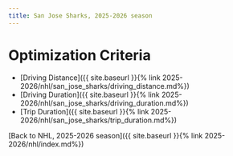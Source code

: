 ```yaml
---
title: San Jose Sharks, 2025-2026 season
---
```


# Optimization Criteria
- [Driving Distance]({{ site.baseurl }}{% link 2025-2026/nhl/san_jose_sharks/driving_distance.md%})
- [Driving Duration]({{ site.baseurl }}{% link 2025-2026/nhl/san_jose_sharks/driving_duration.md%})
- [Trip Duration]({{ site.baseurl }}{% link 2025-2026/nhl/san_jose_sharks/trip_duration.md%})

[Back to NHL, 2025-2026 season]({{ site.baseurl }}{% link 2025-2026/nhl/index.md%})
